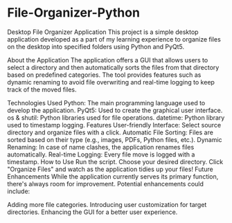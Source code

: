 # File-Organizer-Python

Desktop File Organizer Application
This project is a simple desktop application developed as a part of my learning experience to organize files on the desktop into specified folders using Python and PyQt5.

About the Application
The application offers a GUI that allows users to select a directory and then automatically sorts the files from that directory based on predefined categories. The tool provides features such as dynamic renaming to avoid file overwriting and real-time logging to keep track of the moved files.

Technologies Used
Python: The main programming language used to develop the application.
PyQt5: Used to create the graphical user interface.
os & shutil: Python libraries used for file operations.
datetime: Python library used to timestamp logging.
Features
User-friendly Interface: Select source directory and organize files with a click.
Automatic File Sorting: Files are sorted based on their type (e.g., images, PDFs, Python files, etc.).
Dynamic Renaming: In case of name clashes, the application renames files automatically.
Real-time Logging: Every file move is logged with a timestamp.
How to Use
Run the script.
Choose your desired directory.
Click "Organize Files" and watch as the application tidies up your files!
Future Enhancements
While the application currently serves its primary function, there's always room for improvement. Potential enhancements could include:

Adding more file categories.
Introducing user customization for target directories.
Enhancing the GUI for a better user experience.
